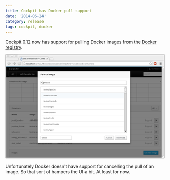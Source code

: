 ```yaml
---
title: Cockpit has Docker pull support
date: '2014-06-24'
category: release
tags: cockpit, docker
---
```


Cockpit 0.12 now has support for pulling Docker images from the
[Docker registry](https://registry.hub.docker.com/).

![Docker pull support](/images/cockpit-docker-pull.png)

Unfortunately Docker doesn't have support for cancelling the pull of an image. So that
sort of hampers the UI a bit. At least for now.

